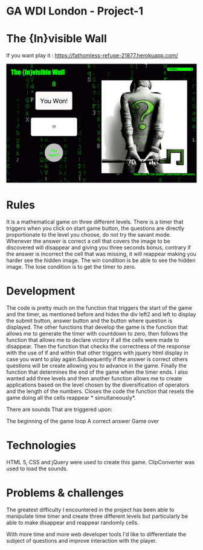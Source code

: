 # GA WDI London - Project-1

# The {In}visible Wall

If you want play it : https://fathomless-refuge-21877.herokuapp.com/


![](./images/winPage.png)

# Rules

It is a mathematical game on three different levels.
There is a timer that triggers when you click on start game button, the questions are directly proportionate to the level you choose, do not try the savant mode.
Whenever the answer is correct a cell that covers the image to be discovered will disappear and giving you three seconds bonus, contrary if the answer is incorrect the cell that was missing, it will reappear making you harder see the hidden image.
The win condition is  be able to see the hidden image.
The lose condition is to get the timer to zero.

# Development

The code is pretty much on the function that triggers the start of the game and  the timer, as mentioned before and hides the div left2 and left to display the submit button, answer button  and the button where question is displayed.
The other functions that develop the game is the function that allows me to generate the timer with countdown to zero, then follows the function that allows me to declare victory if all the cells were made to disappear. Then the function that checks the correctness of the response with the use of if and within that other triggers with jquery html display in case you want to play again.Subsequently if the answer is correct others questions will be create allowing you to advance in the game. Finally the function that determines the end of the game when the timer ends.
I also wanted add three levels and then another function allows me to create applications based on the level chosen by the diversification of operators and the length of the numbers. Closes the code the function that resets the game doing all the cells reappear  * simultaneously*.

There are sounds That are triggered upon:


The beginning of the game loop
A correct answer
Game over

# Technologies
HTML 5, CSS and jQuery were used to create this game.
ClipConverter was used to load the sounds.

# Problems & challenges

The greatest difficulty I encountered in the project has been able to manipulate time timer  and create three different levels but particularly be able to make disappear and reappear randomly cells.

With more time and more web developer tools I'd like to differentiate the subject of questions and improve interaction with the player.
